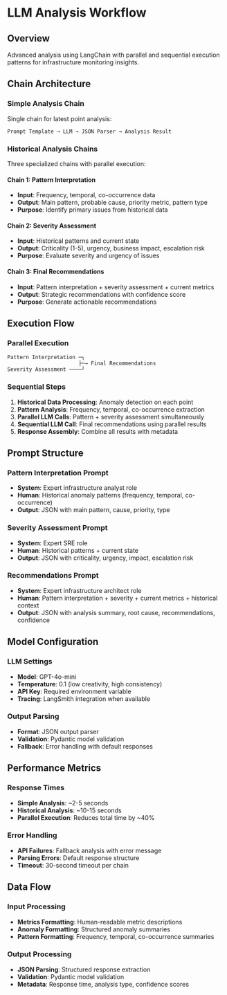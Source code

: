 # LLM Analysis Workflow

## Overview

Advanced analysis using LangChain with parallel and sequential execution patterns for infrastructure monitoring insights.

## Chain Architecture

### Simple Analysis Chain
Single chain for latest point analysis:
```
Prompt Template → LLM → JSON Parser → Analysis Result
```

### Historical Analysis Chains
Three specialized chains with parallel execution:

#### Chain 1: Pattern Interpretation
- **Input**: Frequency, temporal, co-occurrence data
- **Output**: Main pattern, probable cause, priority metric, pattern type
- **Purpose**: Identify primary issues from historical data

#### Chain 2: Severity Assessment  
- **Input**: Historical patterns and current state
- **Output**: Criticality (1-5), urgency, business impact, escalation risk
- **Purpose**: Evaluate severity and urgency of issues

#### Chain 3: Final Recommendations
- **Input**: Pattern interpretation + severity assessment + current metrics
- **Output**: Strategic recommendations with confidence score
- **Purpose**: Generate actionable recommendations

## Execution Flow

### Parallel Execution
```
Pattern Interpretation ─┐
                       ├─→ Final Recommendations
Severity Assessment ────┘
```

### Sequential Steps
1. **Historical Data Processing**: Anomaly detection on each point
2. **Pattern Analysis**: Frequency, temporal, co-occurrence extraction
3. **Parallel LLM Calls**: Pattern + severity assessment simultaneously
4. **Sequential LLM Call**: Final recommendations using parallel results
5. **Response Assembly**: Combine all results with metadata

## Prompt Structure

### Pattern Interpretation Prompt
- **System**: Expert infrastructure analyst role
- **Human**: Historical anomaly patterns (frequency, temporal, co-occurrence)
- **Output**: JSON with main pattern, cause, priority, type

### Severity Assessment Prompt
- **System**: Expert SRE role
- **Human**: Historical patterns + current state
- **Output**: JSON with criticality, urgency, impact, escalation risk

### Recommendations Prompt
- **System**: Expert infrastructure architect role
- **Human**: Pattern interpretation + severity + current metrics + historical context
- **Output**: JSON with analysis summary, root cause, recommendations, confidence

## Model Configuration

### LLM Settings
- **Model**: GPT-4o-mini
- **Temperature**: 0.1 (low creativity, high consistency)
- **API Key**: Required environment variable
- **Tracing**: LangSmith integration when available

### Output Parsing
- **Format**: JSON output parser
- **Validation**: Pydantic model validation
- **Fallback**: Error handling with default responses

## Performance Metrics

### Response Times
- **Simple Analysis**: ~2-5 seconds
- **Historical Analysis**: ~10-15 seconds
- **Parallel Execution**: Reduces total time by ~40%

### Error Handling
- **API Failures**: Fallback analysis with error message
- **Parsing Errors**: Default response structure
- **Timeout**: 30-second timeout per chain

## Data Flow

### Input Processing
- **Metrics Formatting**: Human-readable metric descriptions
- **Anomaly Formatting**: Structured anomaly summaries
- **Pattern Formatting**: Frequency, temporal, co-occurrence summaries

### Output Processing
- **JSON Parsing**: Structured response extraction
- **Validation**: Pydantic model validation
- **Metadata**: Response time, analysis type, confidence scores 